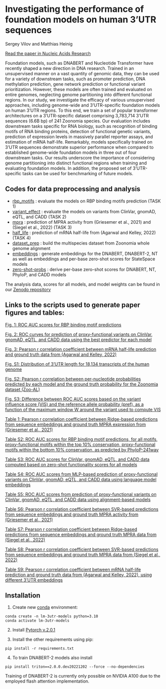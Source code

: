 # Investigating the performance of foundation models on human 3’UTR sequences

Sergey Vilov and Matthias Heinig

[Read the paper in Nucleic Acids Research](https://academic.oup.com/nar/article/53/17/gkaf871/8252024)

Foundation models, such as DNABERT and Nucleotide Transformer have recently shaped a new direction in DNA research. Trained in an unsupervised manner on a vast quantity of genomic data, they can be used for a variety of downstream tasks, such as promoter prediction, DNA methylation prediction, gene network prediction or functional variant prioritization. However, these models are often trained and evaluated on entire genomes, neglecting genome partitioning into different functional regions. In our study, we investigate the efficacy of various unsupervised approaches, including genome-wide and 3’UTR-specific foundation models on human 3’UTR regions.  To this end, we train a set of popular transformer architectures on a 3’UTR-specific dataset comprising 3,783,714 3’UTR sequences (6.6B bp) of 241 Zoonomia species. Our evaluation includes downstream tasks specific for RNA biology, such as recognition of binding motifs of RNA binding proteins, detection of functional genetic variants, prediction of expression levels in massively parallel reporter assays, and estimation of mRNA half-life. Remarkably, models specifically trained on 3’UTR sequences demonstrate superior performance when compared to established genome-wide foundation models in three out of four downstream tasks. Our results underscore the importance of considering genome partitioning into distinct functional regions when training and evaluating foundation models. In addition, the proposed set of 3’UTR-specific tasks can be used for benchmarking of future models.


## Codes for data preprocessing and analysis

* [rbp_motifs](rbp_motifs/) : evaluate the models on RBP binding motifs prediction (TASK 1)
* [variant_effect](variant_effect/) : evaluate the models on variants from ClinVar, gnomAD, eQTL, and CADD (TASK 2)
* [mpra](mpra/) : prediction of MPRA activity from (Griesemer et al., 2021) and (Siegel et al., 2022) (TASK 3)
* [half_life](half_life/) : prediction of mRNA half-life from (Agarwal and Kelley, 2022) (TASK 4)
* [dataset_prep](dataset_prep/) : build the multispecies dataset from Zoonomia whole genome alignment
* [embeddings](embeddings/) : generate embeddings for the DNABERT, DNABERT-2, NT as well as embeddings and per-base zero-shot scores for StateSpace models
* [zero-shot-probs](zero-shot-probs/) : derive per-base zero-shot scores for DNABERT, NT, PhyloP, and CADD models

The analysis data, scores for all models, and model weights can be found in our [Zenodo repository](https://zenodo.org/records/10655595)

## Links to the scripts used to generate paper figures and tables:

[Fig. 1: ROC AUC scores for RBP binding motif predictions](rbp_motifs/analysis/auc.ipynb)

[Fig. 2: ROC curves for prediction of proxy-functional variants on ClinVar, gnomAD, eQTL, and CADD data using the best predictor for each model](variant_effect/analysis/auc.ipynb)

[Fig. 3: Pearson r correlation coefficient between mRNA half-life prediction and ground truth data from (Agarwal and Kelley, 2022)](half_life/regression/analyse.ipynb)

[Fig. S1: Distribution of 3’UTR length for 18,134 transcripts of the human genome](dataset_prep/3utr/unaligned/analysis/plot_3UTR.ipynb)

[Fig. S2: Pearson r correlation between per-nucleotide probabilities predicted by each model and the ground truth probability for the Zoonomia dataset (Zoo-AL)](rbp_motifs/analysis/pref.ipynb)

[Fig. S3: Difference between ROC AUC scores based on the variant influence score (VIS) and the reference allele probability (pref), as a function of the maximum window W around the variant used to compute VIS](variant_effect/analysis/vis_vs_distance.ipynb)

[Table 1: Pearson r correlation coefficient between Ridge-based predictions from sequence embeddings and ground truth MPRA expression from (Griesemer et al., 2021)](mpra/mpra_griesemer_2021/regression/analyse.ipynb)

[Table S2: ROC AUC scores for RBP binding motif predictions, for all motifs, proxy-functional motifs within the top 10% conservation, proxy-functional motifs within the bottom 10% conservation, as predicted by PhyloP-241way](rbp_motifs/analysis/auc.ipynb)

[Table S3: ROC AUC scores for ClinVar, gnomAD, eQTL, and CADD data computed based on zero-shot functionality scores for all models](variant_effect/analysis/auc.ipynb)

[Table S4: ROC AUC scores from MLP-based prediction of proxy-functional variants on ClinVar, gnomAD, eQTL, and CADD data using language model embeddings](variant_effect/analysis/auc.ipynb)

[Table S5: ROC AUC scores from prediction of proxy-functional variants on ClinVar, gnomAD, eQTL, and CADD data using alignment-based models](variant_effect/analysis/auc.ipynb)

[Table S6: Pearson r correlation coefficient between SVR-based predictions from sequence embeddings and ground truth MPRA activity from (Griesemer et al., 2021)](mpra/mpra_griesemer_2021/regression/analyse.ipynb)

[Table S7: Pearson r correlation coefficient between Ridge-based predictions from sequence embeddings and ground truth MPRA data from (Siegel et al., 2022)](mpra/mpra_siegel_2022/regression/analyse.ipynb)

[Table S8: Pearson r correlation coefficient between SVR-based predictions from sequence embeddings and ground truth MPRA data from (Siegel et al., 2022)](mpra/mpra_siegel_2022/regression/analyse.ipynb)

[Table S9: Pearson r correlation coefficient between mRNA half-life prediction and ground truth data from (Agarwal and Kelley, 2022), using different 3’UTR embeddings](half_life/regression/analyse.ipynb)

## Installation

1. Create new [conda](https://docs.conda.io/projects/conda/en/latest/user-guide/install/index.html) environment:

```
conda create -n lm-3utr-models python=3.10
conda activate lm-3utr-models
```
2. Install [Pytorch v.2.0.1](https://pytorch.org/)

3. Install the other requirements using pip:

```
pip install -r requirements.txt
```

4. To train DNABERT-2 models also install 
```
pip install triton==2.0.0.dev20221202 --force --no-dependencies
```

Training of DNABERT-2 is currently only possible on NVIDIA A100 due to the employed flash attention implementation.
